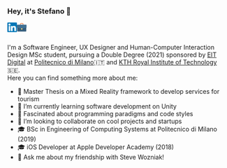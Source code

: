 ### Hey, it's Stefano 👋
<a href="https://www.linkedin.com/in/steformicola">
  <img align="left" alt="Stefano Formicola | LinkedIn" width="22px" src="https://raw.githubusercontent.com/ste7en/ste7en/master/assets/linkedin.svg" />
</a>
<a href="https://www.steformicola.com">
  <img align="left" alt="Stefano Formicola | Portfolio" width="22px" src="https://raw.githubusercontent.com/ste7en/ste7en/master/assets/suitcase.svg" />
</a>

<br />
<br />

I'm a Software Engineer, UX Designer and Human-Computer Interaction Design MSc student, pursuing a Double Degree (2021) sponsored by [EIT Digital](https://masterschool.eitdigital.eu/) at [Politecnico di Milano](https://www.polimi.it/en)🇮🇹 and [KTH Royal Institute of Technology](https://www.kth.se/en)🇸🇪.
<br>
Here you can find something more about me:

- 🔭 Master Thesis on a Mixed Reality framework to develop services for tourism
- 🌱 I’m currently learning software development on Unity
- 🤔 Fascinated about programming paradigms and code styles
- 👯 I’m looking to collaborate on cool projects and startups
- 🎓 BSc in Engineering of Computing Systems at Politecnico di Milano (2019)
- 🎓 iOS Developer at Apple Developer Academy (2018)
- 💬 Ask me about my friendship with Steve Wozniak! 
